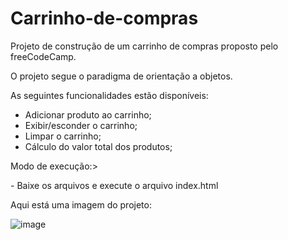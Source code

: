# Carrinho-de-compras
<p>Projeto de construção de um carrinho de compras proposto pelo freeCodeCamp.</p>

<p>O projeto segue o paradigma de orientação a objetos.</p>
<p>As seguintes funcionalidades estão disponíveis:</p>
<ul>
  <li>Adicionar produto ao carrinho;</li>
  <li>Exibir/esconder o carrinho;</li>
  <li>Limpar o carrinho;</li>
  <li>Cálculo do valor total dos produtos;</li>
</ul>

<p>Modo de execução:>
<p> - Baixe os arquivos e execute o arquivo index.html</p>

<p>Aqui está uma imagem do projeto:</p>

![image](https://github.com/alyssonfaria99/Carrinho-de-compras/assets/139504868/0606ed0d-4f0e-41bf-bbf9-a6160a257d43)


